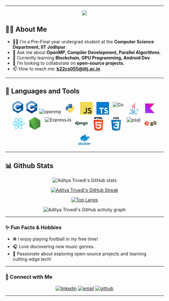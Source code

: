 
---

<div align="center">
  <img src="https://capsule-render.vercel.app/api?text=Hi%20Aditya%20Trivedi%20here!&animation=fadeIn&type=waving&color=gradient&height=100"/>
</div>

## 🙋‍♂️ About Me
- 👨‍🎓 I'm a Pre-Final year undergrad student at the **Computer Science Department, IIT Jodhpur**.
- 🌱 Ask me about **OpenMP, Compiler Development, Parallel Algorithms**.
- 🔭 Currently learning **Blockchain, GPU Programming, Android Dev**.
- 👯 I’m looking to collaborate on **open-source projects**.
- 📫 How to reach me: **b22cs055@iitj.ac.in**

---

## 🚀 Languages and Tools
<p align="center">
  <img src="https://raw.githubusercontent.com/devicons/devicon/master/icons/c/c-original.svg" alt="c" width="40" height="40"/>
  <img src="https://raw.githubusercontent.com/devicons/devicon/master/icons/cplusplus/cplusplus-original.svg" alt="cplusplus" width="40" height="40"/>
  <img src="https://www.openmp.org/wp-content/uploads/openmp-header-logo-100h.png" alt="openmp" width="60" height="40"/>
  <img src="https://raw.githubusercontent.com/github/explore/80688e429a7d4ef2fca1e82350fe8e3517d3494d/topics/python/python.png" alt="Python" height="40" style="vertical-align:top; margin:4px">
  <img src="https://raw.githubusercontent.com/github/explore/80688e429a7d4ef2fca1e82350fe8e3517d3494d/topics/javascript/javascript.png" alt="Javascript" height="40" style="vertical-align:top; margin:4px">
  <img src="https://raw.githubusercontent.com/github/explore/80688e429a7d4ef2fca1e82350fe8e3517d3494d/topics/typescript/typescript.png" alt="Typescript" height="40" style="vertical-align:top; margin:4px">
  <img src="https://external-content.duckduckgo.com/iu/?u=https%3A%2F%2Ftse1.mm.bing.net%2Fth%3Fid%3DOIP.UehqwelgbACegIyji6cKqwHaHa%26pid%3DApi%26h%3D160&f=1&ipt=befc83a238526296777a13c658c2527400b5dcb96865d53a413a4d89c439c6e9&ipo=images" alt="Go" height="40" style="vertical-align:top; margin:4px; background-color:white">
  <img src="https://raw.githubusercontent.com/devicons/devicon/master/icons/java/java-original.svg" alt="Java" height="40" style="vertical-align:top; margin:4px">
  <img src="https://raw.githubusercontent.com/devicons/devicon/master/icons/kotlin/kotlin-original.svg" alt="Kotlin" height="40" style="vertical-align:top; margin:4px">
  <img src="https://raw.githubusercontent.com/devicons/devicon/master/icons/react/react-original.svg" alt="React" height="40" style="vertical-align:top; margin:4px">
  <img src="https://raw.githubusercontent.com/devicons/devicon/master/icons/nodejs/nodejs-original.svg" alt="NodeJs" height="40" style="vertical-align:top; margin:4px">
  <img src="https://external-content.duckduckgo.com/iu/?u=https%3A%2F%2Ftse1.mm.bing.net%2Fth%3Fid%3DOIP.1ji9NLQl3sOXktSoEYnt3wHaHa%26pid%3DApi&f=1&ipt=f1b02db62cf67f150faf108c6579c7ec196de39bcaebeeba774cc2178cf22a73&ipo=images" alt="ExpressJs" height="40" style="vertical-align:top; margin:4px">
  <img src="https://raw.githubusercontent.com/github/explore/80688e429a7d4ef2fca1e82350fe8e3517d3494d/topics/django/django.png" alt="django" height="40" style="vertical-align:top; margin:4px">
  <img src="https://raw.githubusercontent.com/github/explore/80688e429a7d4ef2fca1e82350fe8e3517d3494d/topics/html/html.png" alt="HTML" height="44" style="vertical-align:top; margin:4px">
  <img src="https://raw.githubusercontent.com/github/explore/80688e429a7d4ef2fca1e82350fe8e3517d3494d/topics/css/css.png" alt="CSS" height="44" style="vertical-align:top; margin:4px">
  <img src="https://dataera.com.tr/wp-content/uploads/2018/07/postgresql-logo-1-820x450.jpg" alt="psql" height="40" style="vertical-align:top; margin:4px">
  <img src="https://raw.githubusercontent.com/github/explore/80688e429a7d4ef2fca1e82350fe8e3517d3494d/topics/git/git.png" alt="git" height="40" style="vertical-align:top; margin:4px">
  <img src="https://raw.githubusercontent.com/github/explore/80688e429a7d4ef2fca1e82350fe8e3517d3494d/topics/docker/docker.png" alt="Docker" height="40" style="vertical-align:top; margin:4px">
</p>

---

## 📊 Github Stats

<div align="center">
  
  ![Aditya Trivedi's GitHub stats](https://github-readme-stats.vercel.app/api?username=adit4443ya&show_icons=true&theme=github_dark&hide_border=True)

  [![Aditya Trivedi's GitHub Streak](https://github-readme-streak-stats.herokuapp.com/?user=adit4443ya&currStreakNum=2FD3EB&fire=pink&sideLabels=F00&date_format=[Y.]n.j&theme=github-dark-blue)](https://git.io/streak-stats)
  
  [![Top Langs](https://github-readme-stats.vercel.app/api/top-langs/?username=adit4443ya&layout=compact&theme=github_dark&hide_border=True&langs_count=10)]()

  ![Aditya Trivedi's GitHub activity graph](https://activity-graph.herokuapp.com/graph?username=adit4443ya&custom_title=Aditya's%20contribution%20graph&hide_border=true&theme=react-dark)

</div>

---

### ✨ Fun Facts & Hobbies
- ⚽ I enjoy playing football in my free time!
- 🎧 Love discovering new music genres.
- 👾 Passionate about exploring open-source projects and learning cutting-edge tech!

---

### 🔗 Connect with Me
<p align="center">
  <a href="https://www.linkedin.com/in/aditya-trivedi-a30b70259/" target="blank"><img align="center" src="https://cdn.jsdelivr.net/npm/simple-icons@v3/icons/linkedin.svg" alt="linkedin" height="30" width="40" /></a>
  <a href="mailto:b22cs055@iitj.ac.in" target="blank"><img align="center" src="https://cdn.jsdelivr.net/npm/simple-icons@v3/icons/gmail.svg" alt="email" height="30" width="40" /></a>
  <a href="https://github.com/adit4443ya" target="blank"><img align="center" src="https://cdn.jsdelivr.net/npm/simple-icons@v3/icons/github.svg" alt="github" height="30" width="40" /></a>
</p>

---

